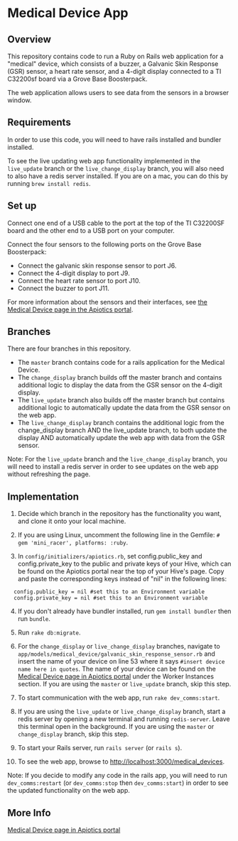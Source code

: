 # Medical Device App

## Overview

This repository contains code to run a Ruby on Rails web application for a "medical" device, which consists of a buzzer, a Galvanic Skin Response (GSR) sensor, a heart rate sensor, and a 4-digit display connected to a TI C32200sf board via a Grove Base Boosterpack.

The web application allows users to see data from the sensors in a browser window.


## Requirements

In order to use this code, you will need to have rails installed and bundler installed. 

To see the live updating web app functionality implemented in the `live_update` branch or the `live_change_display` branch, you will also need to also have a redis server installed.  If you are on a mac, you can do this by running `brew install redis`.


## Set up

Connect one end of a USB cable to the port at the top of the TI C32200SF board and the other end to a USB port on your computer.

Connect the four sensors to the following ports on the Grove Base Boosterpack:* Connect the galvanic skin response sensor to port J6.* Connect the 4-digit display to port J9.
* Connect the heart rate sensor to port J10.
* Connect the buzzer to port J11.  

For more information about the sensors and their interfaces, see [the Medical Device page in the Apiotics portal](https://portal.apiotics.com/workers/107).


## Branches

There are four branches in this repository.

* The `master` branch contains code for a rails application for the Medical Device.
* The `change_display` branch builds off the master branch and contains additional logic to display the data from the GSR sensor on the 4-digit display.
* The `live_update` branch also builds off the master branch but contains additional logic to automatically update the data from the GSR sensor on the web app. 
* The `live_change_display` branch contains the additional logic from the change_display branch AND the live_update branch, to both update the display AND automatically update the web app with data from the GSR sensor.

Note: For the `live_update` branch and the `live_change_display` branch, you will need to install a redis server in order to see updates on the web app without refreshing the page.


## Implementation

1. Decide which branch in the repository has the functionality you want, and clone it onto your local machine.

2. If you are using Linux, uncomment the following line in the Gemfile:
`# gem 'mini_racer', platforms: :ruby`.

3. In `config/initializers/apiotics.rb`, set config.public_key and config.private_key to the public and private keys of your Hive, which can be found on the Apiotics portal near the top of your Hive's page. Copy and paste the corresponding keys instead of "nil" in the following lines:
```
  config.public_key = nil #set this to an Environment variable
  config.private_key = nil #set this to an Environment variable
```

4. If you don't already have bundler installed, run `gem install bundler` then run `bundle`.

5. Run `rake db:migrate`.

6. For the `change_display` or `live_change_display` branches, navigate to `app/models/medical_device/galvanic_skin_response_sensor.rb` and insert the name of your device on line 53 where it says `#insert device name here in quotes`.  The name of your device can be found on the [Medical Device page in Apiotics portal](https://portal.apiotics.com/workers/107) under the Worker Instances section.  If you are using the `master` or `live_update` branch, skip this step.

7. To start communication with the web app, run `rake dev_comms:start`.

8. If you are using the `live_update` or `live_change_display` branch, start a redis server by opening a new terminal and running `redis-server`.  Leave this terminal open in the background.  If you are using the `master` or `change_display` branch, skip this step.

9. To start your Rails server, run `rails server` (or `rails s`).

10. To see the web app, browse to <http://localhost:3000/medical_devices>.

Note: 
If you decide to modify any code in the rails app, you will need to run `dev_comms:restart` (or `dev_comms:stop` then `dev_comms:start`) in order to see the updated functionality on the web app.  


## More Info
[Medical Device page in Apiotics portal](https://portal.apiotics.com/workers/107)

